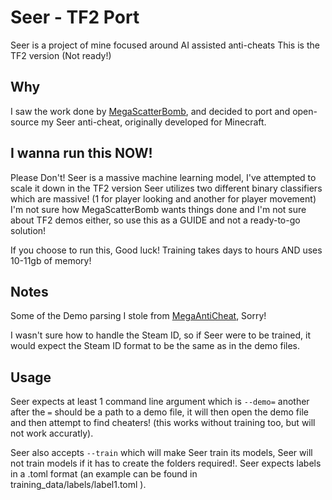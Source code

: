 # Seer - TF2 Port

Seer is a project of mine focused around AI assisted anti-cheats
This is the TF2 version (Not ready!)

## Why
I saw the work done by [MegaScatterBomb](https://github.com/megascatterbomb), and decided to port and open-source my Seer anti-cheat, originally developed for Minecraft.

## I wanna run this NOW!
Please Don't! Seer is a massive machine learning model, I've attempted to scale it down in the TF2 version
Seer utilizes two different binary classifiers which are massive! (1 for player looking and another for player movement)
I'm not sure how MegaScatterBomb wants things done and I'm not sure about TF2 demos either, so use this as a GUIDE and not a ready-to-go solution!

If you choose to run this, Good luck! Training takes days to hours AND uses 10-11gb of memory!

## Notes
Some of the Demo parsing I stole from [MegaAntiCheat](https://github.com/megascatterbomb/MegaAntiCheat), Sorry!

I wasn't sure how to handle the Steam ID, so if Seer were to be trained, it would expect the Steam ID format to be the same as in the demo files.

## Usage
Seer expects at least 1 command line argument which is 
`--demo=` another after the `=` should be a path to a demo file, it will then open the demo file and then attempt to find cheaters! (this works without training too, but will not work accuratly).

Seer also accepts `--train` which will make Seer train its models, Seer will not train models if it has to create the folders required!.
Seer expects labels in a .toml format (an example can be found in training_data/labels/label1.toml ).